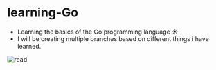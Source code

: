# learning-Go
- Learning the basics of the Go programming language ☀️
- I will be creating multiple branches based on different things i have learned.


![read](https://user-images.githubusercontent.com/79912843/221228171-3ac0a3b5-2d58-4694-80b1-e93eff90a8f5.png)
